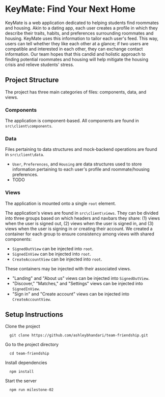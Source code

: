
# KeyMate: Find Your Next Home
KeyMate is a web application dedicated to helping students find roommates and housing. Akin to a dating app, each user creates a profile in which they describe their traits, habits, and preferences surrounding roommates and housing. KeyMate uses this information to tailor each user's feed. This way, users can tell whether they like each other at a glance; if two users are compatible and interested in each other, they can exchange contact information. Our team hopes that this candid and holistic approach to finding potential roommates and housing will help mitigate the housing crisis and relieve students' stress.

## Project Structure
The project has three main categories of files: components, data, and views.

### Components
The application is component-based. All components are found in `src\client\components`.

### Data
Files pertaining to data structures and mock-backend operations are found in `src\client\data`.
- `User`, `Preferences`, and `Housing` are data structures used to store information pertaining to each user's profile and roommate/housing preferences.
- TODO

### Views
The application is mounted onto a single `root` element.

The application's views are found in `src\client\views`. They can be divided into three groups based on which headers and navbars they share: (1) views when the user is signed out, (2) views when the user is signed in, and (3) views when the user is signing in or creating their account. We created a container for each group to ensure consistency among views with shared components:

- `SignedOutView` can be injected into `root`.
- `SignedInView` can be injected into `root`.
- `CreateAccountView` can be injected into `root`.

These containers may be injected with their associated views.
- "Landing" and "About us" views can be injected into `SignedOutView`.
- "Discover," "Matches," and "Settings" views can be injected into `SignedInView`.
- "Sign in" and "Create account" views can be injected into `CreateAccountView`.

## Setup Instructions
Clone the project
```
  git clone https://github.com/ashleybhandari/team-friendship.git
```
Go to the project directory
```
  cd team-friendship
```
Install dependencies
```
  npm install
```
Start the server
```
  npm run milestone-02
```

